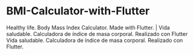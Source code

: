 # BMI-Calculator-with-Flutter
Healthy life. Body Mass Index Calculator. Made with Flutter. | Vida saludable. Calculadora de índice de masa corporal. Realizado con Flutter Vida saludable. Calculadora de índice de masa corporal. Realizado con Flutter.
